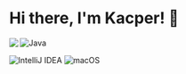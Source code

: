 # Hi there, I'm Kacper! 👋

<img align="left" src="https://github-readme-stats.vercel.app/api?username=kacperdomzalski&show_icons=true&theme=omni" />


![Java](https://img.shields.io/badge/java-%23ED8B00.svg?style=for-the-badge&logo=openjdk&logoColor=white) </p>
![IntelliJ IDEA](https://img.shields.io/badge/IntelliJIDEA-000000.svg?style=for-the-badge&logo=intellij-idea&logoColor=white)
![macOS](https://img.shields.io/badge/mac%20os-000000?style=for-the-badge&logo=macos&logoColor=F0F0F0)
